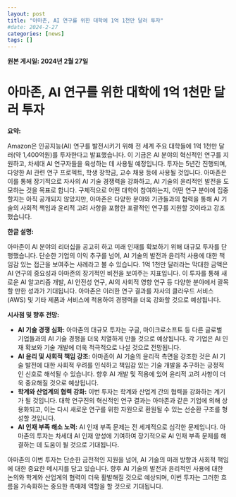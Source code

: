 ```yaml
---
layout: post
title: "아마존, AI 연구를 위한 대학에 1억 1천만 달러 투자"
#date: 2024-2-27
categories: [news]
tags: []
---
```


**원본 게시일: 2024년 2월 27일**

# 아마존, AI 연구를 위한 대학에 1억 1천만 달러 투자

**요약:**

Amazon은 인공지능(AI) 연구를 발전시키기 위해 전 세계 주요 대학들에 1억 1천만 달러(약 1,400억원)를 투자한다고 발표했습니다.  이 기금은  AI 분야의 혁신적인 연구를 지원하고,  차세대 AI 연구자들을 육성하는 데 사용될 예정입니다.  투자는 5년간 진행되며,  다양한 AI 관련 연구 프로젝트,  학생 장학금,  교수 채용 등에 사용될 것입니다.  아마존은 이를 통해 장기적으로 자사의 AI 기술 경쟁력을 강화하고,  AI 기술의 윤리적인 발전을 도모하는 것을 목표로 합니다.  구체적으로 어떤 대학이 참여하는지, 어떤 연구 분야에 집중할지는 아직 공개되지 않았지만,  아마존은 다양한 분야와 기관들과의 협력을 통해  AI 기술의 사회적 책임과 윤리적 고려 사항을 포함한 포괄적인 연구를 지원할 것이라고 강조했습니다.


**한글 설명:**

아마존이 AI 분야의 리더십을 공고히 하고 미래 인재를 확보하기 위해 대규모 투자를 단행했습니다.  단순한 기업의 이익 추구를 넘어, AI 기술의 발전과 윤리적 사용에 대한 책임감 있는 접근을 보여주는 사례라고 볼 수 있습니다.  1억 1천만 달러라는 막대한 금액은  AI 연구의 중요성과 아마존의  장기적인 비전을 보여주는 지표입니다.  이 투자를 통해  새로운 AI 알고리즘 개발,  AI 안전성 연구,  AI의 사회적 영향 연구 등 다양한 분야에서 괄목할 만한 성과가 기대됩니다.  아마존은  이러한 연구 결과를 자사의 클라우드 서비스(AWS) 및 기타 제품과 서비스에 적용하여  경쟁력을 더욱 강화할 것으로 예상됩니다.


**시사점 및 향후 전망:**

* **AI 기술 경쟁 심화:**  아마존의 대규모 투자는 구글, 마이크로소프트 등 다른 글로벌 기업들과의 AI 기술 경쟁을 더욱 치열하게 만들 것으로 예상됩니다.  각 기업은  AI 인재 확보와 기술 개발에 더욱 적극적으로 나설 것으로 전망됩니다.
* **AI 윤리 및 사회적 책임 강조:** 아마존이 AI 기술의 윤리적 측면을 강조한 것은  AI 기술 발전에 대한 사회적 우려를 인식하고  책임감 있는 기술 개발을 추구하는  긍정적인 신호로 해석될 수 있습니다.  향후  AI 개발 및 적용에 있어 윤리적 고려 사항이 더욱 중요해질 것으로 예상됩니다.
* **학계와 산업계의 협력 강화:**  이번 투자는 학계와 산업계 간의 협력을 강화하는 계기가 될 것입니다.  대학 연구진의 혁신적인 연구 결과는  아마존과 같은 기업에 의해 상용화되고,  이는 다시 새로운 연구를 위한 자원으로 환원될 수 있는 선순환 구조를 형성할 것입니다.
* **AI 인재 부족 해소 노력:**  AI 인재 부족 문제는 전 세계적으로 심각한 문제입니다.  아마존의 투자는  차세대 AI 인재 양성에 기여하여  장기적으로  AI 인재 부족 문제를 해결하는 데 도움이 될 것으로 기대됩니다.


아마존의 이번 투자는 단순한 금전적인 지원을 넘어, AI 기술의 미래 방향과 사회적 책임에 대한 중요한 메시지를 담고 있습니다.  향후  AI 기술의 발전과 윤리적인 사용에 대한 논의와  학계와 산업계의 협력이 더욱 활발해질 것으로 예상되며,  이번 투자는 그러한 흐름을 가속화하는 중요한 촉매제 역할을 할 것으로 기대됩니다.